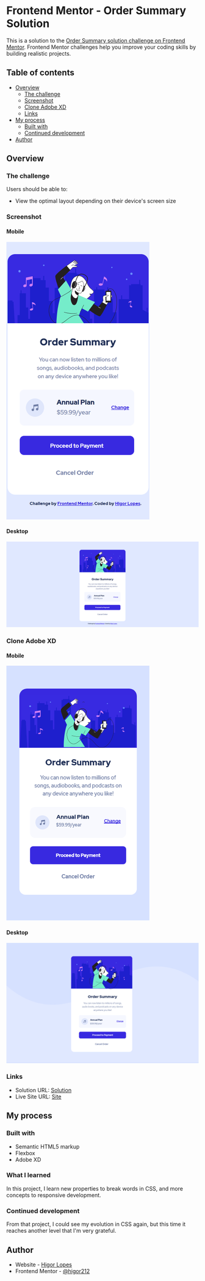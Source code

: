 # Frontend Mentor - Order Summary Solution

This is a solution to the [Order Summary solution challenge on Frontend Mentor](https://www.frontendmentor.io/challenges/order-summary-component-QlPmajDUj). Frontend Mentor challenges help you improve your coding skills by building realistic projects. 

## Table of contents

- [Overview](#overview)
  - [The challenge](#the-challenge)
  - [Screenshot](#screenshot)
  - [Clone Adobe XD](#clone-adobe-xd)
  - [Links](#links)
- [My process](#my-process)
  - [Built with](#built-with)
  - [Continued development](#continued-development)
- [Author](#author)

## Overview

### The challenge

Users should be able to:

- View the optimal layout depending on their device's screen size

### Screenshot

#### Mobile
![Mobile](https://github.com/higor212/Order-Summary/blob/main/images/mobile.png?raw=true)
#### Desktop
![Desktop](https://github.com/higor212/Order-Summary/blob/main/images/desktop.png?raw=true)

### Clone Adobe XD

#### Mobile
![Mobile](https://github.com/higor212/Order-Summary/blob/main/layout/clone/pages/Mobile.png?raw=true)
#### Desktop
![Desktop](https://github.com/higor212/Order-Summary/blob/main/layout/clone/pages/Desktop.png?raw=true)

### Links

- Solution URL: [Solution](https://www.frontendmentor.io/solutions/order-summary-solution-DL9gCvlY5)
- Live Site URL: [Site](https://order-summary-gray.vercel.app/)

## My process

### Built with

- Semantic HTML5 markup
- Flexbox
- Adobe XD

### What I learned

In this project, I learn new properties to break words in CSS, and more concepts to responsive development.

### Continued development

From that project, I could see my evolution in CSS again, but this time it reaches another level that I'm very grateful. 


## Author

- Website - [Higor Lopes](https://www.linkedin.com/in/higorl)
- Frontend Mentor - [@higor212](https://www.frontendmentor.io/profile/higor212)
